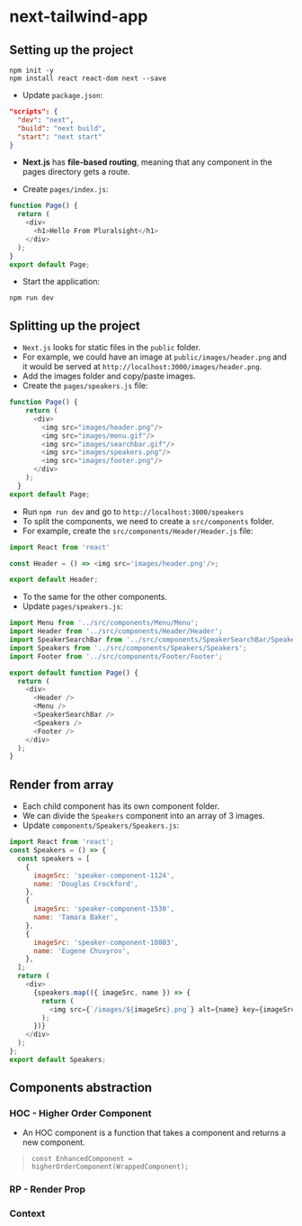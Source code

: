 # next-tailwind-app

## Setting up the project

```console
npm init -y
npm install react react-dom next --save
```

- Update `package.json`:

```json
"scripts": {
  "dev": "next",
  "build": "next build",
  "start": "next start"
}
```

- **Next.js** has **file-based routing**, meaning that any component in the pages directory gets a route.

- Create `pages/index.js`:

```js
function Page() {
  return (
    <div>
      <h1>Hello From Pluralsight</h1>
    </div>
  );
}
export default Page;
```

- Start the application:

```console
npm run dev
```

## Splitting up the project

- `Next.js` looks for static files in the `public` folder.
- For example, we could have an image at `public/images/header.png` and it would be served at `http://localhost:3000/images/header.png`.
- Add the images folder and copy/paste images.
- Create the `pages/speakers.js` file:

```js
function Page() {
    return (
      <div>
        <img src="images/header.png"/>
        <img src="images/menu.gif"/>
        <img src="images/searchbar.gif"/>
        <img src="images/speakers.png"/>
        <img src="images/footer.png"/>
      </div>
    );
  }
export default Page;
```

- Run `npm run dev` and go to `http://localhost:3000/speakers`
- To split the components, we need to create a `src/components` folder.
- For example, create the `src/components/Header/Header.js` file:

```js
import React from 'react'

const Header = () => <img src='images/header.png'/>;

export default Header;
```

- To the same for the other components.
- Update `pages/speakers.js`:

```js
import Menu from '../src/components/Menu/Menu';
import Header from '../src/components/Header/Header';
import SpeakerSearchBar from '../src/components/SpeakerSearchBar/SpeakerSearchBar';
import Speakers from '../src/components/Speakers/Speakers';
import Footer from '../src/components/Footer/Footer';

export default function Page() {
  return (
    <div>
      <Header />
      <Menu />
      <SpeakerSearchBar />
      <Speakers />
      <Footer />
    </div>
  );
}
```

## Render from array

- Each child component has its own component folder.
- We can divide the `Speakers` component into an array of 3 images.
- Update `components/Speakers/Speakers.js`:

```js
import React from 'react';
const Speakers = () => {
  const speakers = [
    {
      imageSrc: 'speaker-component-1124',
      name: 'Douglas Crockford',
    },
    {
      imageSrc: 'speaker-component-1530',
      name: 'Tamara Baker',
    },
    {
      imageSrc: 'speaker-component-10803',
      name: 'Eugene Chuvyrov',
    },
  ];
  return (
    <div>
      {speakers.map(({ imageSrc, name }) => {
        return (
          <img src={`/images/${imageSrc}.png`} alt={name} key={imageSrc}></img>
        );
      })}
    </div>
  );
};
export default Speakers;
```

## Components abstraction

### HOC - Higher Order Component

- An HOC component is a function that takes a component and returns a new component.

> `const EnhancedComponent = higherOrderComponent(WrappedComponent);`

### RP - Render Prop

### Context
